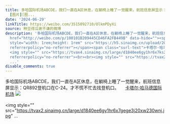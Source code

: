 ```yaml
---
title: 多哈国际机场ABCDE，我们一直在A区休息，在躺椅上睡了一觉醒来，航班信息屏显示：QR892登机口在C-24。才不慌不忙去找登机口。 卡塔尔·哈马德国际机场
  [图片][图...
date: '2024-06-29'
linkTitle: https://weibo.com/3515092710/OlkmPDyXi
source: 种豆得瓜谢不谦的微博
description: '多哈国际机场ABCDE，我们一直在A区休息，在躺椅上睡了一觉醒来，航班信息屏显示：QR892登机口在C-24。才不慌不忙去找登机口。 <a
  href="http://weibo.com/p/100101B209445CD46FA2FB449B" data-hide=""><span class="url-icon"><img
  style="width: 1rem;height: 1rem" src="https://h5.sinaimg.cn/upload/2015/09/25/3/timeline_card_small_location_default.png"
  referrerpolicy="no-referrer"></span><span class="surl-text">卡塔尔·哈马德国际机场</span></a>
  <img style="" src="https://tvax4.sinaimg.cn/large/d1840ee6gy1hr6x7ks2wsj20xw230k4s.jpg"
  referrerpolicy="no-referrer"><br><br><img style="" src="https://tvax2.sinaimg.cn/large/d1840ee6gy1hr6x7gege3j20xw230wnj.jpg"
  ...'
disable_comments: true
---
```

多哈国际机场ABCDE，我们一直在A区休息，在躺椅上睡了一觉醒来，航班信息屏显示：QR892登机口在C-24。才不慌不忙去找登机口。 <a href="http://weibo.com/p/100101B209445CD46FA2FB449B" data-hide=""><span class="url-icon"><img style="width: 1rem;height: 1rem" src="https://h5.sinaimg.cn/upload/2015/09/25/3/timeline_card_small_location_default.png" referrerpolicy="no-referrer"></span><span class="surl-text">卡塔尔·哈马德国际机场</span></a> <img style="" src="https://tvax4.sinaimg.cn/large/d1840ee6gy1hr6x7ks2wsj20xw230k4s.jpg" referrerpolicy="no-referrer"><br><br><img style="" src="https://tvax2.sinaimg.cn/large/d1840ee6gy1hr6x7gege3j20xw230wnj.jpg" ...